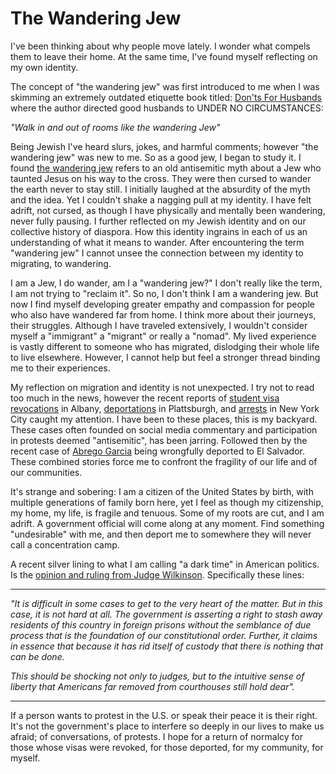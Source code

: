 # The Wandering Jew

I've been thinking about why people move lately. I wonder what compels them to leave their home. At the same time, I've found myself reflecting on my own identity. 


The concept of "the wandering jew" was first introduced to me when I was skimming an extremely outdated etiquette book titled: [Don'ts For Husbands](https://books.google.com/books?id=3sLolwGxEdAC&printsec=frontcover#v=onepage&q&f=false) where the author directed good husbands to UNDER NO CIRCUMSTANCES: 

_"Walk in and out of rooms like the wandering Jew"_

Being Jewish I've heard slurs, jokes, and harmful comments; however "the wandering jew" was new to me. So as a good jew, I began to study it. I found [the wandering jew](https://en.wikipedia.org/wiki/Wandering_Jew) refers to an old antisemitic myth about a Jew who taunted Jesus on his way to the cross. They were then cursed to wander the earth never to stay still. I initially laughed at the absurdity of the myth and the idea. Yet I couldn't shake a nagging pull at my identity. I have felt adrift, not cursed, as though I have physically and mentally been wandering, never fully pausing. I further reflected on my Jewish identity and on our collective history of diaspora. How this identity ingrains in each of us an understanding of what it means to wander. After encountering the term "wandering jew" I cannot unsee the connection between my identity to migrating, to wandering. 

I am a Jew, I do wander, am I a "wandering jew?" I don't really like the term, I am not trying to "reclaim it". So no, I don't think I am a wandering jew. But now I find myself developing greater empathy and compassion for people who also have wandered far from home. I think more about their journeys, their struggles. Although I have traveled extensively, I wouldn't consider myself a "immigrant" a "migrant" or really a "nomad". My lived experience is vastly different to someone who has migrated, dislodging their whole life to live elsewhere. However, I cannot help but feel a stronger thread binding me to their experiences.
 
My reflection on migration and identity is not unexpected. I try not to read too much in the news, however the recent reports of [student visa revocations](https://www.albanystudentpress.online/post/four-ualbany-student-visas-terminated-according-to-university-spokesperson) in Albany, [deportations](https://www.mynbc5.com/article/suny-plattsburgh-student-deported-new-york/64467875) in Plattsburgh, and [arrests](https://apnews.com/article/columbia-university-mahmoud-khalil-ice-15014bcbb921f21a9f704d5acdcae7a8) in New York City caught my attention. I have been to these places, this is my backyard. These cases often founded on social media commentary and participation in protests deemed "antisemitic", has been jarring. Followed then by the recent case of [Abrego Garcia](https://edition.cnn.com/2025/04/14/politics/what-to-know-about-the-kilmar-armando-abrego-garcia-case/index.html) being wrongfully deported to El Salvador. These combined stories force me to confront the fragility of our life and of our communities.

It's strange and sobering: I am a citizen of the United States by birth, with multiple generations of family born here, yet I feel as though my citizenship, my home, my life, is fragile and tenuous. Some of my roots are cut, and I am adrift. A government official will come along at any moment. Find something "undesirable" with me, and then deport me to somewhere they will never call a concentration camp. 

A recent silver lining  to what I am calling "a dark time" in American politics. Is the [opinion and ruling from Judge Wilkinson](https://s3.documentcloud.org/documents/25900495/2025-04-17-court-order-dckt.pdf). Specifically these lines: 
<hr>

_"It is difficult in some cases to get to the very heart of the matter. But in this case, it is not hard at all. The government is asserting a right to stash away residents of this country in foreign prisons without the semblance of due process that is the foundation of our constitutional order. Further, it claims in essence that because it has rid itself of custody that there is nothing that can be done._

 _This should be shocking not only to judges, but to the intuitive sense of liberty that Americans far removed from courthouses still hold dear"._  
 <hr>


If a person wants to protest in the U.S. or speak their peace it is their right. It's not the government's place to interfere so deeply in our lives to make us afraid; of conversations, of protests. I hope for a return of normalcy for those whose visas were revoked, for those deported, for my community, for myself.